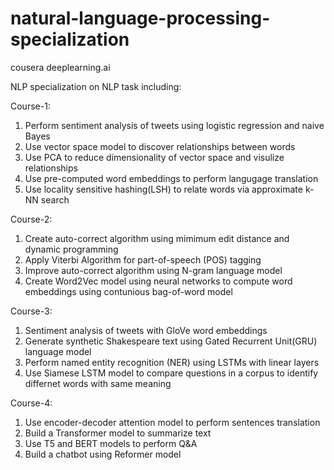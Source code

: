 # natural-language-processing-specialization
cousera deeplearning.ai 

NLP specialization on NLP task including:

Course-1:
1) Perform sentiment analysis of tweets using logistic regression and naive Bayes
2) Use vector space model to discover relationships between words
3) Use PCA to reduce dimensionality of vector space and visulize relationships
4) Use pre-computed word embeddings to perform langugage translation 
5) Use locality sensitive hashing(LSH) to relate words via approximate k-NN search

Course-2:
1) Create auto-correct algorithm using mimimum edit distance and dynamic programming
2) Apply Viterbi Algorithm for part-of-speech (POS) tagging 
3) Improve auto-correct algorithm using N-gram language model
4) Create Word2Vec model using neural networks to compute word embeddings using contunious bag-of-word model

Course-3:
1) Sentiment analysis of tweets with GloVe word embeddings
2) Generate synthetic Shakespeare text using Gated Recurrent Unit(GRU) language model
3) Perform named entity recognition (NER) using LSTMs with linear layers
4) Use Siamese LSTM model to compare questions in a corpus to identify differnet words with same meaning

Course-4:
1) Use encoder-decoder attention model to perform sentences translation
2) Build a Transformer model to summarize text
3) Use T5 and BERT models to perform Q&A
4) Build a chatbot using Reformer model
